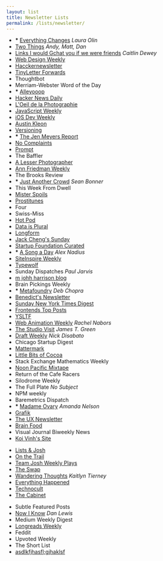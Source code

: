 ```yaml
---
layout: list
title: Newsletter Lists
permalink: /lists/newsletter/
---
```


- __*__ [Everything Changes](http://www.theawl.com/subscribe) _Laura Olin_
- [Two Things](http://tinyletter.com/twothings) _Andy, Matt, Dan_
- [Links I would Gchat you if we were friends](http://tinyletter.com/cdewey) _Caitlin Dewey_
- [Web Design Weekly](http://web-design-weekly.com)
- [Hacckernewsletter](http://www.hackernewsletter.com)
- [TinyLetter Forwards](http://tinyletter.com/forwards)
- Thoughtbot
- Merriam-Webster Word of the Day
- __*__ [Alleyooop](//alleyooop.info)
- [Hacker News Daily](http://www.daemonology.net/hn-daily/)
- [L'Oeil de la Photographie](http://www.loeildelaphotographie.com)
- [JavaScript Weekly](//javascriptweekly.com)
- [iOS Dev Weekly](https://iosdevweekly.com)
- [Austin Kleon](http://austinkleon.com/newsletter/)
- [Versioning](https://www.sitepoint.com/versioning)
- __*__ [The Jen Meyers Report](http://tinyletter.com/jenmyers)
- [No Complaints](http://tinyletter.com/nocomplaints)
- [Prompt](//helloprompt.com)
- The Baffler
- [A Lesser Photographer](http://alesserphotographer.com)
- [Ann Friedman Weekly](http://tinyletter.com/annfriedman)
- The Brooks Review
- __*__ [Just Another Crowd](http://tinyletter.com/seanbonner) _Sean Bonner_
- This Week From Dwell
- [Mister Spoils](//misterspoils.com)
- [Prostitunes](http://tinyletter.com/Prostitunes)
- Four
- Swiss-Miss
- [Hot Pod](http://tinyletter.com/hotpod)
- [Data is Plural](http://tinyletter.com/data-is-plural)
- [Longform](//longform.org)
- [Jack Cheng's Sunday](http://jackcheng.com/sunday)
- [Startup Foundation Curated](//startupfoundation.co)
- __*__ [A Song a Day](http://tinyletter.com/hotdoorknobs) _Alex Nadius_
- [SiteInspire Weekly](//siteinspire.com)
- [Typewolf](//typewolf.com)
- Sunday Dispatches _Paul Jarvis_
- [m johh harrison blog](//ambienthotel.wordpress.com)
- Brain Pickings Weekly
- __*__ [Metafoundry](http://tinyletter.com/metafoundry) _Deb Chopra_
- [Benedict's Newsletter](//www.ben-evans.com)
- [Sunday New York Times Digest](http://tinyletter.com/mattthomas)
- [Frontends Top Posts](https://twitter.com/FrontendsNews/)
- [YSLTF](http://tinyletter.com/YSLTF)
- [Web Animation Weekly](http://rachelnabors.us1.list-manage.com/subscribe?u=0a8f219cf8284562f91a26ee9&id=d60f6683d2) _Rachel Nabors_
- [The Studio Visit](http://www.jamestgreen.com/thestudiovisit/) _James T. Green_
- [Draft Weekly](https://draft.nu/?mc_cid=e91b0b0e6d&mc_eid=61fae20370) _Nick Disabato_
- Chicago Startup Digest
- [Mattermark](//mattermark.com)
- [Little Bits of Cocoa](//littlebitesofcocoa.com)
- Stack Exchange Mathematics Weekly
- [Noon Pacific Mixtape](//noonpacific.com)
- Return of the Cafe Racers
- Silodrome Weekly
- The Full Plate _No Subject_
- NPM weekly
- Baremetrics Dispatch
- __*__ [Madame Ovary](http://tinyletter.com/amandanelson) _Amanda Nelson_
- [Grafik](https://www.grafik.net)
- [The UX Newsletter](http://www.theuxnewsletter.com)
- [Brain Food](https://www.farnamstreetblog.com/newsletter)
- Visual Journal Biweekly News
- [Koi Vinh's Site](//subtraction.com)

<!--two items:-->

- [Lists & Josh](//tinyletter.com/lists)
- [On the Trail](http://sarahbeckman.tumblr.com)
- [Team Josh Weekly Plays](http://www.teamjosh.co/weekly)
- [The Swap](http://theswap.info/)
- [Wandering Thoughts](http://tinyletter.com/krtierney) _Kaitlyn Tierney_
- [Everything Happened](http://tinyletter.com/ohevie)
- [Technocult](http://tinyletter.com/Technoccult)
- [The Cabinet](http://tinyletter.com/the-cabinet)

<!--two items:-->

- Subtle Featured Posts
- [Now I Know](//nowiknow.com) _Dan Lewis_
- Medium Weekly Digest
- [Longreads Weekly](http://longreads.com)
- Feddit
- Upvoted Weekly
- The Short List
- [asdlkfjhasfl;gjhaklsf](http://tinyletter.com/langer/)
